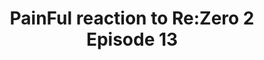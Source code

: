 ---
title: "PainFul reaction to Re:Zero 2 Episode 13"
slug: "/painful-reaction-to-re-zero-2-episode-13"
createdAt: "2021-01-01T03:17:22+0000"
seoTitle: "PainFul reaction to Re:Zero 2 Episode 13"
seoDescription: "Antonio and Justin have an awful time with the last episode of the first half of Re:Zero season 2."
youtubeUrl: "https://www.youtube.com/embed/7M6AKTN4SNw"
iframeTitle: "PainFul reaction to Re:Zero 2 Episode 13"
videoUrl: ""
---